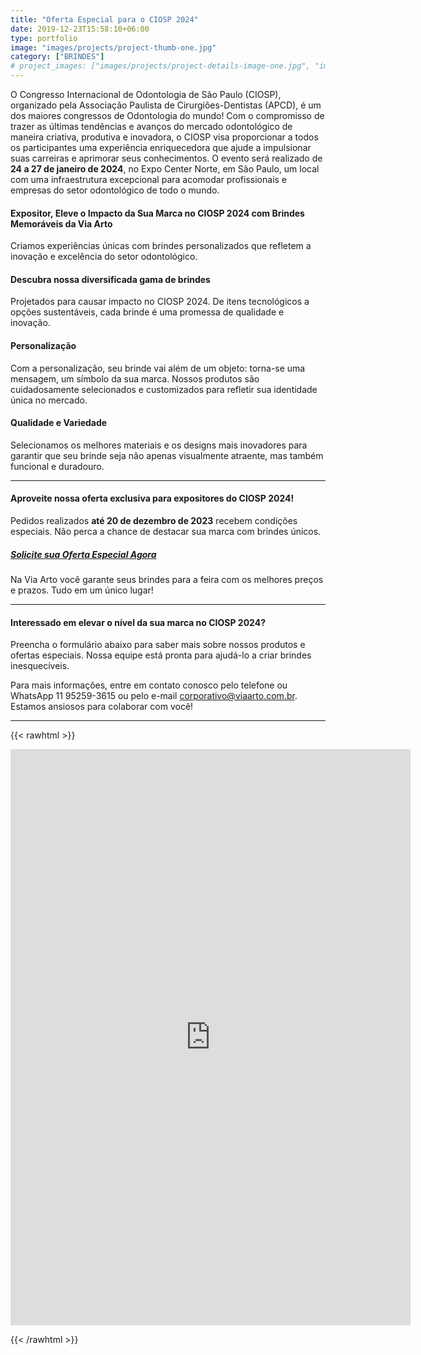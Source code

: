 ```yaml
---
title: "Oferta Especial para o CIOSP 2024"
date: 2019-12-23T15:58:10+06:00
type: portfolio
image: "images/projects/project-thumb-one.jpg"
category: ["BRINDES"]
# project_images: ["images/projects/project-details-image-one.jpg", "images/projects/project-details-image-two.jpg"]
---
```


O Congresso Internacional de Odontologia de São Paulo (CIOSP), organizado pela Associação Paulista de Cirurgiões-Dentistas (APCD), é um dos maiores congressos de Odontologia do mundo! Com o compromisso de trazer as últimas tendências e avanços do mercado odontológico de maneira criativa, produtiva e inovadora, o CIOSP visa proporcionar a todos os participantes uma experiência enriquecedora que ajude a impulsionar suas carreiras e aprimorar seus conhecimentos. O evento será realizado de **24 a 27 de janeiro de 2024**, no Expo Center Norte, em São Paulo, um local com uma infraestrutura excepcional para acomodar profissionais e empresas do setor odontológico de todo o mundo.

#### Expositor, Eleve o Impacto da Sua Marca no CIOSP 2024 com Brindes Memoráveis da Via Arto

Criamos experiências únicas com brindes personalizados que refletem a inovação e excelência do setor odontológico.



#### Descubra nossa diversificada gama de brindes

Projetados para causar impacto no CIOSP 2024. De itens tecnológicos a opções sustentáveis, cada brinde é uma promessa de qualidade e inovação.

#### Personalização

Com a personalização, seu brinde vai além de um objeto: torna-se uma mensagem, um símbolo da sua marca. Nossos produtos são cuidadosamente selecionados e customizados para refletir sua identidade única no mercado.

#### Qualidade e Variedade

Selecionamos os melhores materiais e os designs mais inovadores para garantir que seu brinde seja não apenas visualmente atraente, mas também funcional e duradouro.

---

#### Aproveite nossa oferta exclusiva para expositores do CIOSP 2024!

Pedidos realizados **até 20 de dezembro de 2023** recebem condições especiais. Não perca a chance de destacar sua marca com brindes únicos.

##### [Solicite sua Oferta Especial Agora](#contato)

Na Via Arto você garante seus brindes para a feira com os melhores preços e prazos. Tudo em um único lugar!

---

#### Interessado em elevar o nível da sua marca no CIOSP 2024?

Preencha o formulário abaixo para saber mais sobre nossos produtos e ofertas especiais. Nossa equipe está pronta para ajudá-lo a criar brindes inesquecíveis.

Para mais informações, entre em contato conosco pelo telefone ou WhatsApp 11 95259-3615 ou pelo e-mail corporativo@viaarto.com.br. Estamos ansiosos para colaborar com você!

---

{{< rawhtml >}}
<iframe src="https://docs.google.com/forms/d/e/1FAIpQLScQHMRjsM57pz90NMW-GpA0vlLjFNvgdqwjFgziDizoIR55iA/viewform?embedded=true" width="640" height="922" frameborder="0" marginheight="0" marginwidth="0">Carregando…</iframe>

{{< /rawhtml >}}